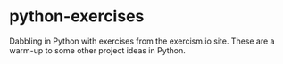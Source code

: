 # python-exercises

Dabbling in Python with exercises from the exercism.io site. These are a warm-up to some other project ideas in Python.
